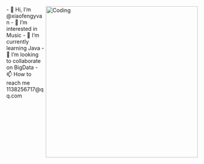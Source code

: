 <img align="right" alt="Coding" width="400" src="https://miro.medium.com/max/680/0*7Q3yvSIv_t0ioJ-Z.gif"/>
- 👋 Hi, I’m @xiaofengyvan
- 👀 I’m interested in Music
- 🌱 I’m currently learning Java
- 💞️ I’m looking to collaborate on BigData
- 📫 How to reach me 1138256717@qq.com

<!---
xiaofengyvan/xiaofengyvan is a ✨ special ✨ repository because its `README.md` (this file) appears on your GitHub profile.
You can click the Preview link to take a look at your changes.
--->
